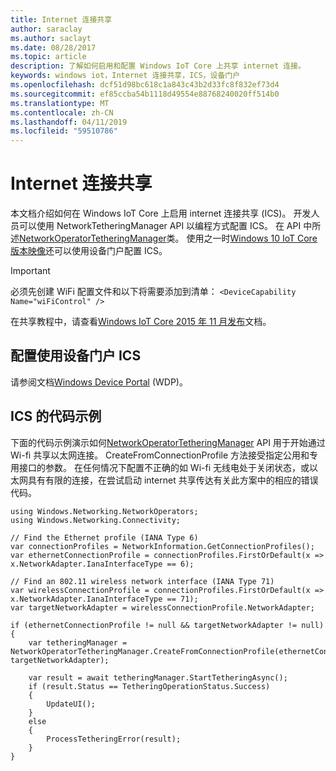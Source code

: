 ```yaml
---
title: Internet 连接共享
author: saraclay
ms.author: saclayt
ms.date: 08/28/2017
ms.topic: article
description: 了解如何启用和配置 Windows IoT Core 上共享 internet 连接。
keywords: windows iot，Internet 连接共享，ICS，设备门户
ms.openlocfilehash: dcf51d98bc618c1a843c43b2d33fc8f832ef73d4
ms.sourcegitcommit: ef85ccba54b1118d49554e88768240020ff514b0
ms.translationtype: MT
ms.contentlocale: zh-CN
ms.lasthandoff: 04/11/2019
ms.locfileid: "59510786"
---
```

# <a name="internet-connection-sharing"></a>Internet 连接共享

本文档介绍如何在 Windows IoT Core 上启用 internet 连接共享 (ICS)。 开发人员可以使用 NetworkTetheringManager API 以编程方式配置 ICS。 在 API 中所述[NetworkOperatorTetheringManager](https://msdn.microsoft.com/library/windows/apps/windows.networking.networkoperators.networkoperatortetheringmanager.aspx)类。
使用之一时[Windows 10 IoT Core 版本映像](https://developer.microsoft.com/en-us/windows/iot/downloads)还可以使用设备门户配置 ICS。

> [!IMPORTANT]
> 必须先创建 WiFi 配置文件和以下将需要添加到清单：
`<DeviceCapability Name="wiFiControl" />`

在共享教程中，请查看[Windows IoT Core 2015 年 11 月发布](InternetConnectionSharingNov2015.md)文档。

## <a name="configuring-ics-using-the-device-portal"></a>配置使用设备门户 ICS
请参阅文档[Windows Device Portal](../manage-your-device/deviceportal.md) (WDP)。

## <a name="ics-code-sample"></a>ICS 的代码示例
下面的代码示例演示如何[NetworkOperatorTetheringManager](https://msdn.microsoft.com/library/windows/apps/windows.networking.networkoperators.networkoperatortetheringmanager.aspx) API 用于开始通过 Wi-fi 共享以太网连接。 CreateFromConnectionProfile 方法接受指定公用和专用接口的参数。 在任何情况下配置不正确的如 Wi-fi 无线电处于关闭状态，或以太网具有有限的连接，在尝试启动 internet 共享传达有关此方案中的相应的错误代码。

```
using Windows.Networking.NetworkOperators;
using Windows.Networking.Connectivity; 
 
// Find the Ethernet profile (IANA Type 6)
var connectionProfiles = NetworkInformation.GetConnectionProfiles(); 
var ethernetConnectionProfile = connectionProfiles.FirstOrDefault(x => x.NetworkAdapter.IanaInterfaceType == 6); 

// Find an 802.11 wireless network interface (IANA Type 71)
var wirelessConnectionProfile = connectionProfiles.FirstOrDefault(x => x.NetworkAdapter.IanaInterfaceType == 71);
var targetNetworkAdapter = wirelessConnectionProfile.NetworkAdapter;

if (ethernetConnectionProfile != null && targetNetworkAdapter != null)
{
    var tetheringManager = NetworkOperatorTetheringManager.CreateFromConnectionProfile(ethernetConnectionProfile, targetNetworkAdapter); 

    var result = await tetheringManager.StartTetheringAsync(); 
    if (result.Status == TetheringOperationStatus.Success)
    {
        UpdateUI();
    }
    else
    {
        ProcessTetheringError(result);
    }
}
```
